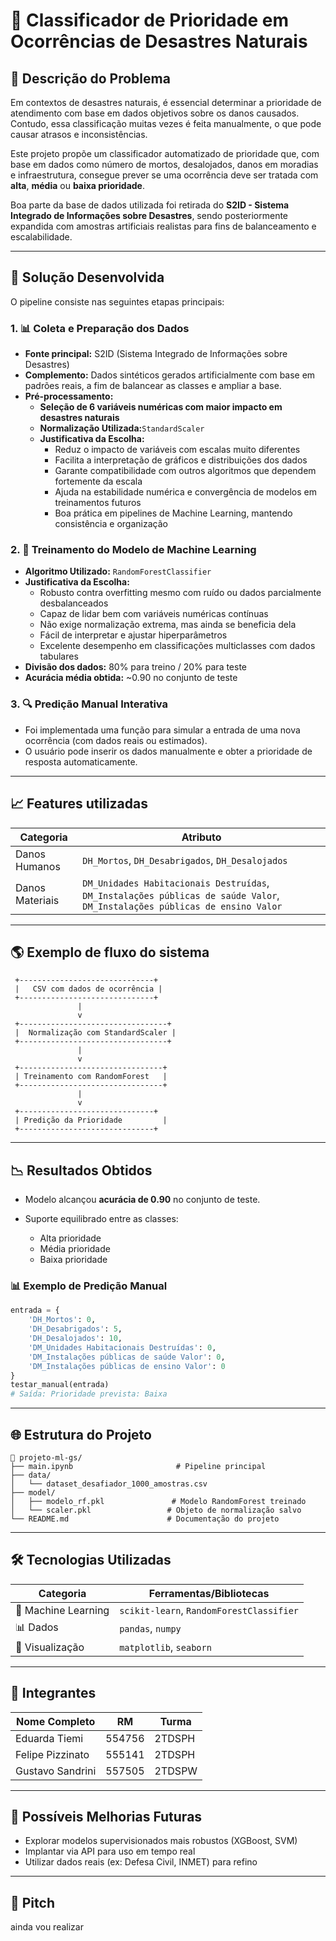 # 🚨 Classificador de Prioridade em Ocorrências de Desastres Naturais

## 📌 Descrição do Problema

Em contextos de desastres naturais, é essencial determinar a prioridade de atendimento com base em dados objetivos sobre os danos causados. Contudo, essa classificação muitas vezes é feita manualmente, o que pode causar atrasos e inconsistências.

Este projeto propõe um classificador automatizado de prioridade que, com base em dados como número de mortos, desalojados, danos em moradias e infraestrutura, consegue prever se uma ocorrência deve ser tratada com **alta**, **média** ou **baixa prioridade**.

Boa parte da base de dados utilizada foi retirada do **S2ID - Sistema Integrado de Informações sobre Desastres**, sendo posteriormente expandida com amostras artificiais realistas para fins de balanceamento e escalabilidade.

---

## 🧐 Solução Desenvolvida

O pipeline consiste nas seguintes etapas principais:

### 1. 📊 Coleta e Preparação dos Dados

- **Fonte principal:** S2ID (Sistema Integrado de Informações sobre Desastres)
- **Complemento:** Dados sintéticos gerados artificialmente com base em padrões reais, a fim de balancear as classes e ampliar a base.
- **Pré-processamento:**
  - **Seleção de 6 variáveis numéricas com maior impacto em desastres naturais**
  - **Normalização Utilizada:**`StandardScaler`
  - **Justificativa da Escolha:**
    - Reduz o impacto de variáveis com escalas muito diferentes
    - Facilita a interpretação de gráficos e distribuições dos dados
    - Garante compatibilidade com outros algoritmos que dependem fortemente da escala
    - Ajuda na estabilidade numérica e convergência de modelos em treinamentos futuros
    - Boa prática em pipelines de Machine Learning, mantendo consistência e organização

### 2. 🌲 Treinamento do Modelo de Machine Learning

- **Algoritmo Utilizado:** `RandomForestClassifier` 
- **Justificativa da Escolha:**
  - Robusto contra overfitting mesmo com ruído ou dados parcialmente desbalanceados
  - Capaz de lidar bem com variáveis numéricas contínuas
  - Não exige normalização extrema, mas ainda se beneficia dela
  - Fácil de interpretar e ajustar hiperparâmetros
  - Excelente desempenho em classificações multiclasses com dados tabulares
- **Divisão dos dados:** 80% para treino / 20% para teste
- **Acurácia média obtida:** ~0.90 no conjunto de teste

### 3. 🔍 Predição Manual Interativa

- Foi implementada uma função para simular a entrada de uma nova ocorrência (com dados reais ou estimados).
- O usuário pode inserir os dados manualmente e obter a prioridade de resposta automaticamente.

---

## 📈 Features utilizadas

| Categoria       | Atributo                                                                                                                    |
| --------------- | --------------------------------------------------------------------------------------------------------------------------- |
| Danos Humanos   | `DH_Mortos`, `DH_Desabrigados`, `DH_Desalojados`                                                                            |
| Danos Materiais | `DM_Unidades Habitacionais Destruídas`, `DM_Instalações públicas de saúde Valor`, `DM_Instalações públicas de ensino Valor` |

---

## 🌎 Exemplo de fluxo do sistema

```
 +------------------------------+
 |   CSV com dados de ocorrência |
 +------------------------------+
               |
               v
 +---------------------------------+
 |  Normalização com StandardScaler |
 +---------------------------------+
               |
               v
 +--------------------------------+
 | Treinamento com RandomForest   |
 +--------------------------------+
               |
               v
 +------------------------------+
 | Predição da Prioridade         |
 +------------------------------+
```

---

## 📉 Resultados Obtidos

* Modelo alcançou **acurácia de 0.90** no conjunto de teste.
* Suporte equilibrado entre as classes:

  * Alta prioridade
  * Média prioridade
  * Baixa prioridade

### 📊 Exemplo de Predição Manual

```python
entrada = {
    'DH_Mortos': 0,
    'DH_Desabrigados': 5,
    'DH_Desalojados': 10,
    'DM_Unidades Habitacionais Destruídas': 0,
    'DM_Instalações públicas de saúde Valor': 0,
    'DM_Instalações públicas de ensino Valor': 0
}
testar_manual(entrada)
# Saída: Prioridade prevista: Baixa
```

---

## 🌐 Estrutura do Projeto

```
📁 projeto-ml-gs/
├── main.ipynb                       # Pipeline principal
├── data/
│   └── dataset_desafiador_1000_amostras.csv
├── model/
│   ├── modelo_rf.pkl               # Modelo RandomForest treinado
│   └── scaler.pkl                 # Objeto de normalização salvo
└── README.md                      # Documentação do projeto
```

---

## 🛠️ Tecnologias Utilizadas

| Categoria           | Ferramentas/Bibliotecas                  |
| ------------------- | ---------------------------------------- |
| 🤖 Machine Learning | `scikit-learn`, `RandomForestClassifier` |
| 📊 Dados            | `pandas`, `numpy`                        |
| 🎨 Visualização     | `matplotlib`, `seaborn`                  |

---

## 👥 Integrantes

| Nome Completo    | RM     | Turma  |
| ---------------- | ------ | ------ |
| Eduarda Tiemi    | 554756 | 2TDSPH |
| Felipe Pizzinato | 555141 | 2TDSPH |
| Gustavo Sandrini | 557505 | 2TDSPW |

---

## 🤔 Possíveis Melhorias Futuras

* Explorar modelos supervisionados mais robustos (XGBoost, SVM)
* Implantar via API para uso em tempo real
* Utilizar dados reais (ex: Defesa Civil, INMET) para refino

---

## 📍 Pitch 

ainda vou realizar
